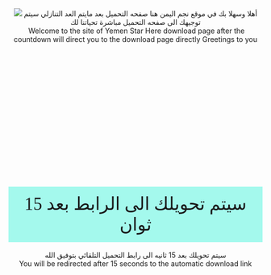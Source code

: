 <div dir="rtl" style="text-align: right;" trbidi="on">
<br />
<div dir="ltr" style="text-align: center;" trbidi="on">
<style type="text/css">
a#reload {display: none;}
#arabes1 {background: #a4f9ed;padding: 14px;font-size: 35px; font-family: cursive;}
</style>
<script async="" src="//pagead2.googlesyndication.com/pagead/js/adsbygoogle.js"></script>
<!-- As -->
<br />
<ins class="adsbygoogle" data-ad-client="ca-pub-9906692301181269" data-ad-slot="8087247891" style="display: inline-block; height: 250px; width: 970px;"></ins><script>
(adsbygoogle = window.adsbygoogle || []).push({});
</script>
<!-- اعلانات ادسنس فوق -->
<script async="" src="//pagead2.googlesyndication.com/pagead/js/adsbygoogle.js"></script>
<br />
<ins class="adsbygoogle" data-ad-client="ca-pub-9906692301181269" data-ad-slot="7693406358" style="display: inline-block; height: 90px; width: 970px;"></ins><script>
     (adsbygoogle = window.adsbygoogle || []).push({});
</script>
<!-- اعلانات ادسنس فوق -->
<script async="" src="//pagead2.googlesyndication.com/pagead/js/adsbygoogle.js"></script>
<br />
<ins class="adsbygoogle" data-ad-client="ca-pub-9906692301181269" data-ad-slot="4006793857" style="display: inline-block; height: 90px; width: 970px;"></ins><script>
     (adsbygoogle = window.adsbygoogle || []).push({});
</script>
<!-- النص الاول -->
<br />
<img src="https://1.bp.blogspot.com/-u4Rs1Dgnxsw/V-9hNajkfRI/AAAAAAAAI2I/ckCdj81EK9Ah5pwTUwEua7jYa4xznsEQgCLcB/s1600/circular_loader_282_red.gif" />
أهلا وسهلا بك في موقع نجم اليمن هنا صفحه التحميل بعد مايتم العد التنازلي سيتم توجيهك الى صفحه التحميل مباشرة تحياتنا لك<br />
&nbsp;Welcome to the site of Yemen Star Here download page after the countdown will direct you to the download page directly Greetings to you<br />
<!-- اعلانات ادسنس وسط -->
<script async="" src="//pagead2.googlesyndication.com/pagead/js/adsbygoogle.js"></script>
<!-- As -->
<br />
<ins class="adsbygoogle" data-ad-client="ca-pub-9906692301181269" data-ad-slot="8087247891" style="display: inline-block; height: 250px; width: 970px;"></ins><script>
(adsbygoogle = window.adsbygoogle || []).push({});
</script>
<!-- اعلانات ادسنس وسط -->
<script async="" src="//pagead2.googlesyndication.com/pagead/js/adsbygoogle.js"></script><!-- مم --><br />
<ins class="adsbygoogle" data-ad-client="ca-pub-9906692301181269" data-ad-format="link" data-ad-slot="8371332000" style="display: block;"></ins><script>(adsbygoogle = window.adsbygoogle || []).push({});</script>

<br />
<div id="arabes1">
سيتم تحويلك الى الرابط بعد <span id="countdown"> 15 </span> ثوان 
<i class="fa fa-spinner fa-spin" style="font-size: 45px;"></i>
<a href="https://www.blogger.com/blogger.g?blogID=6646184931707705274#" id="reload"></a>
 </div>
<br />
<!-- النص الثاني -->
سيتم تحويلك بعد 15 ثانيه الى رابط التحميل التلقائي بتوفيق الله<br />
<!-- النص الثاني -->
You will be redirected after 15 seconds to the automatic download link
<!-- اعلانات ادسنس اسفل -->
<script async="" src="//pagead2.googlesyndication.com/pagead/js/adsbygoogle.js"></script>
<!-- As -->
<br />
<ins class="adsbygoogle" data-ad-client="ca-pub-9906692301181269" data-ad-slot="8087247891" style="display: inline-block; height: 250px; width: 970px;"></ins><script>
(adsbygoogle = window.adsbygoogle || []).push({});
</script>
<!-- اعلانات ادسنس اسفل -->
<script async="" src="//pagead2.googlesyndication.com/pagead/js/adsbygoogle.js"></script>
<br />
<ins class="adsbygoogle" data-ad-client="ca-pub-9906692301181269" data-ad-slot="4083218429" style="display: inline-block; height: 90px; width: 970px;"></ins><script>
     (adsbygoogle = window.adsbygoogle || []).push({});
</script>
<!-- النص الثالث -->
<!-- النص الثالث -->
</div>
<script type="text/javascript">//<![CDATA[
//add Font Awesome
      var cb = function() {
        var l = document.createElement('link'); l.rel = 'stylesheet';
        l.href = '//maxcdn.bootstrapcdn.com/font-awesome/4.6.1/css/font-awesome.min.css';
        var h = document.getElementsByTagName('head')[0]; h.parentNode.insertBefore(l, h);
      };
      var raf = requestAnimationFrame || mozRequestAnimationFrame ||
          webkitRequestAnimationFrame || msRequestAnimationFrame;
      if (raf) raf(cb);
      else window.addEventListener('load', cb);
//]]></script> 

<script type="text/javascript">
  var seconds;
  var temp;
function removem1() {
    var xkl = getQueryVariable("url");
    var nkl=xkl.replace("&m=1", "");
document.getElementById("reload").innerHTML=nkl;
}
removem1();
document.getElementById('reload').href=window.location.href;
function getQueryVariable(variable)
{
       var query = window.location.search.substring(1);
       var vars = query.split("?&&");
       for (var i=0;i<vars.length;i++) {
               var pair = vars[i].split("=_");
               if(pair[0] == variable){return pair[1];}
       }
       return(false);
}

  function countdown() {
    seconds = document.getElementById('countdown').innerHTML;
    seconds = parseInt(seconds, 10);

    if (seconds == 0) {
      temp = document.getElementById('countdown');
      parent.location.replace(document.getElementById("reload").innerHTML)
           return;
    }
    seconds--;
    temp = document.getElementById('countdown');
    temp.innerHTML = seconds;
    timeoutMyOswego = setTimeout(countdown, 1500);
  } 
setTimeout(function(){ countdown(); }, 5000);
</script>
</div>
